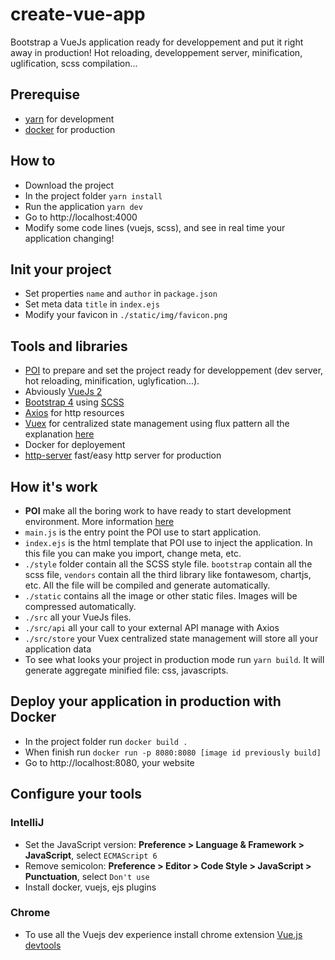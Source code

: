 # create-vue-app

Bootstrap a VueJs application ready for developpement and put it right away in production!
Hot reloading, developpement server, minification, uglification, scss compilation...

## Prerequise

* [yarn](https://yarnpkg.com/fr/) for development
* [docker](https://www.docker.com) for production

## How to

* Download the project
* In the project folder `yarn install`
* Run the application `yarn dev`
* Go to http://localhost:4000
* Modify some code lines (vuejs, scss), and see in real time your application changing!

## Init your project

* Set properties `name` and `author` in `package.json`
* Set meta data `title` in `index.ejs`
* Modify your favicon in `./static/img/favicon.png`

## Tools and libraries

* [POI](https://github.com/egoist/poi) to prepare and set the project ready for developpement (dev server, hot reloading, minification, uglyfication...).
* Abviously [VueJs 2](https://vuejs.org/v2/guide/)
* [Bootstrap 4](https://v4-alpha.getbootstrap.com) using [SCSS](http://sass-lang.com)
* [Axios](https://github.com/mzabriskie/axios) for http resources
* [Vuex](https://github.com/vuejs/vuex) for centralized state management using flux pattern all the explanation [here](https://vuex.vuejs.org/en/)
* Docker for deployement
* [http-server](https://github.com/indexzero/http-server) fast/easy http server for production

## How it's work

* **POI** make all the boring work to have ready to start development environment. More information [here](https://poi.js.org/#/home)
* `main.js` is the entry point the POI use to start application.
* `index.ejs` is the html template that POI use to inject the application. In this file you can make you import, change meta, etc.
* `./style` folder contain all the SCSS style file. `bootstrap` contain all the scss file, `vendors` contain all the third library like fontawesom, chartjs, etc. All the file will be compiled and generate automatically. 
* `./static` contains all the image or other static files. Images will be compressed automatically.
* `./src` all your VueJs files.
* `./src/api` all your call to your external API manage with Axios
* `./src/store` your Vuex centralized state management will store all your application data
* To see what looks your project in production mode run `yarn build`. It will generate aggregate minified file: css, javascripts.

## Deploy your application in production with Docker

* In the project folder run `docker build .`
* When finish run `docker run -p 8080:8080 [image id previously build]`
* Go to http://localhost:8080, your website 

## Configure your tools

### IntelliJ

* Set the JavaScript version: **Preference > Language & Framework > JavaScript**, select `ECMAScript 6`
* Remove semicolon: **Preference > Editor > Code Style > JavaScript > Punctuation**, select `Don't use`
* Install docker, vuejs, ejs plugins

### Chrome

* To use all the Vuejs dev experience install chrome extension [Vue.js devtools](https://chrome.google.com/webstore/detail/vuejs-devtools/nhdogjmejiglipccpnnnanhbledajbpd)